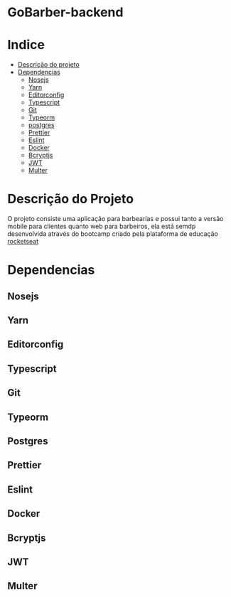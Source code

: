 # GoBarber-backend

Indice
=
  * [Descrição do projeto](#Descrição-do-projeto)
  * [Dependencias](#Dependencias)
    * [Nosejs](#Nosejs)
    * [Yarn](#yarn)
    * [Editorconfig](#editorconfig)
    * [Typescript](#typescript)
    * [Git](#git)
    * [Typeorm](#typeorm)
    * [postgres](#postgres)
    * [Prettier](#prettier)
    * [Eslint](#eslint)
    * [Docker](#docker)
    * [Bcryptjs](#bcryptjs)
    * [JWT](#JWT)
    * [Multer](#multer)


Descrição do Projeto
=
O projeto consiste uma aplicação para barbearías e possui tanto a versão mobile para clientes quanto web para barbeiros, ela está semdp desenvolvida através do bootcamp criado pela plataforma de educação [rocketseat](https://rocketseat.com.br)

Dependencias
=
## Nosejs
## Yarn
## Editorconfig
## Typescript
## Git
## Typeorm
## Postgres
## Prettier
## Eslint
## Docker
## Bcryptjs
## JWT
## Multer
